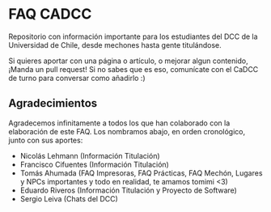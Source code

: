 # FAQ CADCC
Repositorio con información importante para los estudiantes del DCC de la Universidad de Chile, desde mechones hasta gente titulándose.

Si quieres aportar con una página o artículo, o mejorar algun contenido, ¡Manda un pull request! Si no sabes que es eso, comunícate con el CaDCC de turno para conversar como añadirlo :)

## Agradecimientos

Agradecemos infinitamente a todos los que han colaborado con la elaboración de este FAQ. Los nombramos abajo, en orden cronológico, junto con sus aportes:

- Nicolás Lehmann (Información Titulación)
- Francisco Cifuentes (Información Titulación)
- Tomás Ahumada (FAQ Impresoras, FAQ Prácticas, FAQ Mechón, Lugares y NPCs importantes y todo en realidad, te amamos tomimi <3)
- Eduardo Riveros (Información Titulación y Proyecto de Software)
- Sergio Leiva (Chats del DCC)
